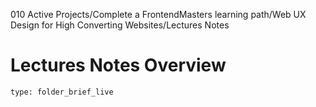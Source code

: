 010 Active Projects/Complete a FrontendMasters learning path/Web UX Design for High Converting Websites/Lectures Notes
# Lectures Notes Overview
 
```ccard
type: folder_brief_live
```
 
